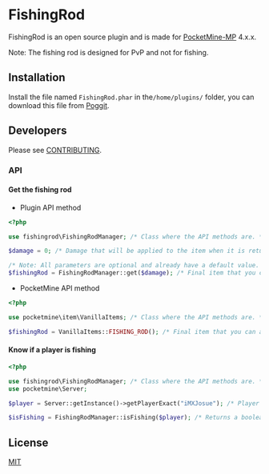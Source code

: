 # FishingRod

FishingRod is an open source plugin and is made for [PocketMine-MP](https://github.com/pmmp/PocketMine-MP) 4.x.x.

Note: The fishing rod is designed for PvP and not for fishing.

## Installation

Install the file named `FishingRod.phar` in the`/home/plugins/` folder, you can download this file from [Poggit](https://poggit.pmmp.io/FishingRod).

## Developers

Please see [CONTRIBUTING](https://github.com/MXJosueDev/FishingRod/blob/main/CONTRIBUTING.md).

### API

#### **Get the fishing rod**
- Plugin API method
```php
<?php

use fishingrod\FishingRodManager; /* Class where the API methods are. */

$damage = 0; /* Damage that will be applied to the item when it is returned. */

/* Note: All parameters are optional and already have a default value. */
$fishingRod = FishingRodManager::get($damage); /* Final item that you can add to any inventory. */
```
- PocketMine API method
```php
<?php

use pocketmine\item\VanillaItems; /* Class where the API methods are. */

$fishingRod = VanillaItems::FISHING_ROD(); /* Final item that you can add to any inventory. */
```

#### Know if a player is fishing
```php
<?php

use fishingrod\FishingRodManager; /* Class where the API methods are. */
use pocketmine\Server;

$player = Server::getInstance()->getPlayerExact("iMXJosue"); /* Player example with instance of 'pocketmine/player/Player'. */

$isFishing = FishingRodManager::isFishing($player); /* Returns a boolean value indicating if the player is fishing. */
```

## License

[MIT](https://choosealicense.com/licenses/mit/)
